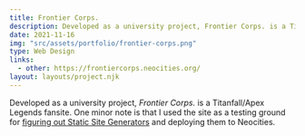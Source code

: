 ```yaml
---
title: Frontier Corps.
description: Developed as a university project, Frontier Corps. is a Titanfall/Apex Legends fansite.
date: 2021-11-16
img: "src/assets/portfolio/frontier-corps.png"
type: Web Design
links:
  - other: https://frontiercorps.neocities.org/
layout: layouts/project.njk
---
```


Developed as a university project, _Frontier Corps._ is a Titanfall/Apex Legends fansite. One minor note is that I used the site as a testing ground for [figuring out Static Site Generators](/blog/streamlining-web-development) and deploying them to Neocities.
